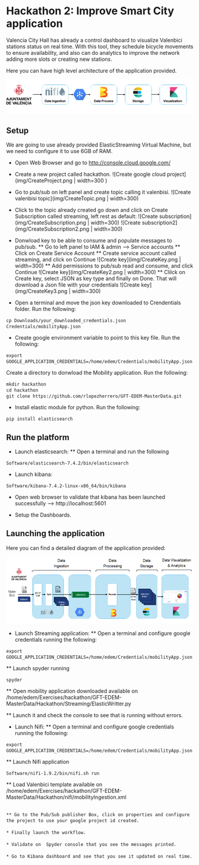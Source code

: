 # Hackathon 2: Improve Smart City application

Valencia City Hall has already a control dashboard to visualize Valenbici stations status on real time. 
With this tool, they schedule bicycle movements to ensure availability, and also can do analytics to improve the network adding more slots or creating new stations. 

Here you can have high level architecture of the application provided. 

![Exercise architecture](img/Diagrama.png)

## Setup

We are  going to use already provided ElasticStreaming Virtual Machine, but we need to configure it to use 6GB of RAM. 


* Open Web Browser and go to  http://console.cloud.google.com/

* Create a new project called hackathon.
![Create google cloud project](img/CreateProject.png | width=300 )

* Go to pub/sub on left panel and create topic calling it valenbisi.
![Create valenbisi topic](img/CreateTopic.png | width=300)

* Click to the topic already created go down and click on Create Subscription called streaming, left rest as default:
![Create subscription](img/CreateSubscription.png | width=300)
![Create subscription2](img/CreateSubscription2.png | width=300)

* Donwload key to be able to consume and populate messages to pub/sub. 
** Go to left panel to IAM & admin --> Service accounts
** Click on Create Service  Account
** Create service account called streaming, and click on Continue
![Create key](img/CreateKey.png | width=300)
** Add permissions to pub/sub read and consume, and click Continue
![Create key](img/CreateKey2.png | width=300)
** Clilck on Create key, select JSON as key type and finally on Done. That will download a Json file with your credentials
![Create key](img/CreateKey3.png | width=300)

* Open a terminal and move the json key downloaded to Crendentials folder. Run the following:
```
cp Downloads/your_downloaded_credentials.json Credentials/mobilityApp.json
```  

* Create google environment variable to point to this key file. Run the following:
```
export GOOGLE_APPLICATION_CREDENTIALS=/home/edem/Credentials/mobilityApp.json
```  

Create a directory to donwload the Mobility application. Run the following:
```
mkdir hackathon
cd hackathon
git clone https://github.com/rlopezherrero/GFT-EDEM-MasterData.git
```

* Install elastic module for python. Run the following:
```
pip install elasticsearch
```

## Run the platform

* Launch elasticsearch:
** Open a terminal and run the following
```
Software/elasticsearch-7.4.2/bin/elasticsearch
```  

* Launch kibana:
```
Software/kibana-7.4.2-linux-x86_64/bin/kibana
```  

* Open web browser to validate that kibana has been launched successfully --> http://localhost:5601

* Setup the Dashboards. 


## Launching the application

Here you can find a detailed diagram of the application provided:

![Exercise architecture](img/DiagramaDetallado.png)

* Launch Streaming application:
** Open a terminal and configure google credentials running the following:
```
export GOOGLE_APPLICATION_CREDENTIALS=/home/edem/Credentials/mobilityApp.json
```  
** Launch spyder running 
```
spyder
```  
** Open mobility application downloaded available on /home/edem/Exercises/hackathon/GFT-EDEM-MasterData/Hackathon/Streaming/ElasticWritter.py

** Launch it and check the console to  see that is running without errors.


* Launch Nifi:
** Open a terminal and configure google credentials running the following:
```
export GOOGLE_APPLICATION_CREDENTIALS=/home/edem/Credentials/mobilityApp.json
```  
** Launch Nifi application
```
Software/nifi-1.9.2/bin/nifi.sh run
```  
** Load Valenbici template available on /home/edem/Exercises/hackathon/GFT-EDEM-MasterData/Hackathon/nifi/mobilityIngestion.xml
```

** Go to the Pub/Sub publisher Box, click on properties and configure the project to use your google project id created. 

* Finally launch the workflow. 

* Validate on  Spyder console that you see the messages printed. 

* Go to Kibana dashboard and see that you see it updated on real time. 




